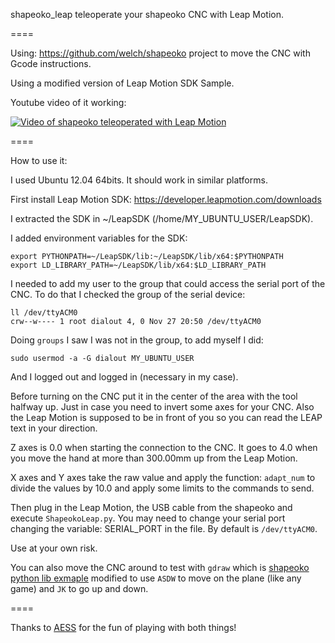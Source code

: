 shapeoko_leap teleoperate your shapeoko CNC with Leap Motion.

====

Using: https://github.com/welch/shapeoko project to move the CNC with Gcode instructions.

Using a modified version of Leap Motion SDK Sample.

Youtube video of it working:

[![Video of shapeoko teleoperated with Leap Motion](http://img.youtube.com/vi/SVvMEYO3BhU/0.jpg)](https://www.youtube.com/watch?v=SVvMEYO3BhU)

====

How to use it:

I used Ubuntu 12.04 64bits. It should work in similar platforms.

First install Leap Motion SDK: https://developer.leapmotion.com/downloads

I extracted the SDK in ~/LeapSDK (/home/MY_UBUNTU_USER/LeapSDK).


I added environment variables for the SDK:

    export PYTHONPATH=~/LeapSDK/lib:~/LeapSDK/lib/x64:$PYTHONPATH
    export LD_LIBRARY_PATH=~/LeapSDK/lib/x64:$LD_LIBRARY_PATH

I needed to add my user to the group that could access the serial port of the CNC. To do that I checked the group of the serial device:

    ll /dev/ttyACM0
    crw--w---- 1 root dialout 4, 0 Nov 27 20:50 /dev/ttyACM0

Doing ```groups``` I saw I was not in the group, to add myself I did:

    sudo usermod -a -G dialout MY_UBUNTU_USER

And I logged out and logged in (necessary in my case).

Before turning on the CNC put it in the center of the area with the tool halfway up. Just in case you need to invert
some axes for your CNC. Also the Leap Motion is supposed to be in front of you so you can read the LEAP text in your direction.

Z axes is 0.0 when starting the connection to the CNC. It goes to 4.0 when you move the hand at more than 300.00mm up from the Leap Motion.

X axes and Y axes take the raw value and apply the function: ```adapt_num``` to divide the values by 10.0 and apply some limits to the commands to send.

Then plug in the Leap Motion, the USB cable from the shapeoko and execute ```ShapeokoLeap.py```. You may need to change your serial port changing the variable: SERIAL_PORT in the file. By default is ```/dev/ttyACM0```.

Use at your own risk.

You can also move the CNC around to test with ```gdraw``` which is [shapeoko python lib exmaple](https://github.com/welch/shapeoko) modified to use
```ASDW``` to move on the plane (like any game) and ```JK``` to go up and down.

====

Thanks to [AESS](http://aess.upc.es/) for the fun of playing with both things!
